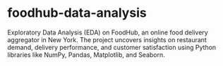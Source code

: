 # foodhub-data-analysis
Exploratory Data Analysis (EDA) on FoodHub, an online food delivery aggregator in New York. The project uncovers insights on restaurant demand, delivery performance, and customer satisfaction using Python libraries like NumPy, Pandas, Matplotlib, and Seaborn.
